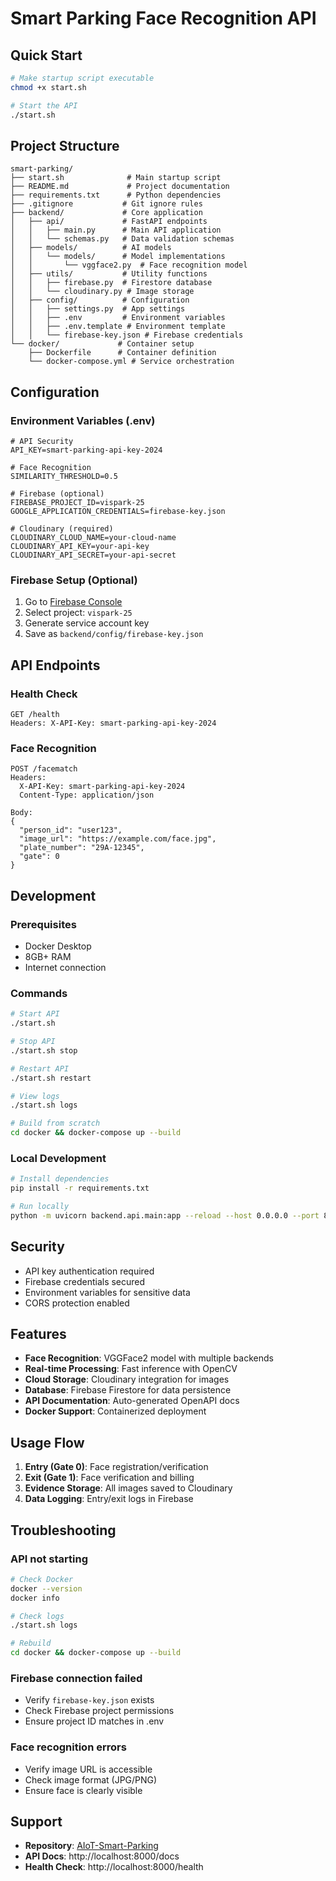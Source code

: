 # Smart Parking Face Recognition API

## Quick Start

```bash
# Make startup script executable
chmod +x start.sh

# Start the API
./start.sh
```

## Project Structure

```
smart-parking/
├── start.sh              # Main startup script
├── README.md             # Project documentation
├── requirements.txt      # Python dependencies
├── .gitignore           # Git ignore rules
├── backend/             # Core application
│   ├── api/             # FastAPI endpoints
│   │   ├── main.py      # Main API application
│   │   └── schemas.py   # Data validation schemas
│   ├── models/          # AI models
│   │   └── models/      # Model implementations
│   │       └── vggface2.py  # Face recognition model
│   ├── utils/           # Utility functions
│   │   ├── firebase.py  # Firestore database
│   │   └── cloudinary.py # Image storage
│   ├── config/          # Configuration
│   │   ├── settings.py  # App settings
│   │   ├── .env         # Environment variables
│   │   ├── .env.template # Environment template
│   │   └── firebase-key.json # Firebase credentials
└── docker/             # Container setup
    ├── Dockerfile      # Container definition
    └── docker-compose.yml # Service orchestration
```

## Configuration

### Environment Variables (.env)

```env
# API Security
API_KEY=smart-parking-api-key-2024

# Face Recognition
SIMILARITY_THRESHOLD=0.5

# Firebase (optional)
FIREBASE_PROJECT_ID=vispark-25
GOOGLE_APPLICATION_CREDENTIALS=firebase-key.json

# Cloudinary (required)
CLOUDINARY_CLOUD_NAME=your-cloud-name
CLOUDINARY_API_KEY=your-api-key
CLOUDINARY_API_SECRET=your-api-secret
```

### Firebase Setup (Optional)

1. Go to [Firebase Console](https://console.firebase.google.com)
2. Select project: `vispark-25`
3. Generate service account key
4. Save as `backend/config/firebase-key.json`

## API Endpoints

### Health Check
```http
GET /health
Headers: X-API-Key: smart-parking-api-key-2024
```

### Face Recognition
```http
POST /facematch
Headers:
  X-API-Key: smart-parking-api-key-2024
  Content-Type: application/json

Body:
{
  "person_id": "user123",
  "image_url": "https://example.com/face.jpg",
  "plate_number": "29A-12345",
  "gate": 0
}
```

## Development

### Prerequisites
- Docker Desktop
- 8GB+ RAM
- Internet connection

### Commands

```bash
# Start API
./start.sh

# Stop API
./start.sh stop

# Restart API
./start.sh restart

# View logs
./start.sh logs

# Build from scratch
cd docker && docker-compose up --build
```

### Local Development

```bash
# Install dependencies
pip install -r requirements.txt

# Run locally
python -m uvicorn backend.api.main:app --reload --host 0.0.0.0 --port 8000
```

## Security

- API key authentication required
- Firebase credentials secured
- Environment variables for sensitive data
- CORS protection enabled

## Features

- **Face Recognition**: VGGFace2 model with multiple backends
- **Real-time Processing**: Fast inference with OpenCV
- **Cloud Storage**: Cloudinary integration for images
- **Database**: Firebase Firestore for data persistence
- **API Documentation**: Auto-generated OpenAPI docs
- **Docker Support**: Containerized deployment

## Usage Flow

1. **Entry (Gate 0)**: Face registration/verification
2. **Exit (Gate 1)**: Face verification and billing
3. **Evidence Storage**: All images saved to Cloudinary
4. **Data Logging**: Entry/exit logs in Firebase

## Troubleshooting

### API not starting
```bash
# Check Docker
docker --version
docker info

# Check logs
./start.sh logs

# Rebuild
cd docker && docker-compose up --build
```

### Firebase connection failed
- Verify `firebase-key.json` exists
- Check Firebase project permissions
- Ensure project ID matches in .env

### Face recognition errors
- Verify image URL is accessible
- Check image format (JPG/PNG)
- Ensure face is clearly visible

## Support

- **Repository**: [AIoT-Smart-Parking](https://github.com/AvieTechy/AIoT-Smart-Parking)
- **API Docs**: http://localhost:8000/docs
- **Health Check**: http://localhost:8000/health
